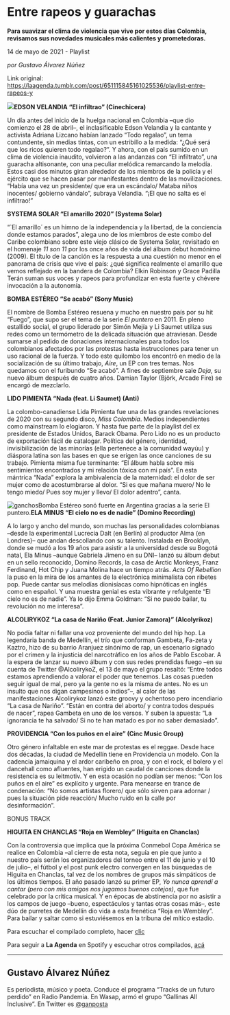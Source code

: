 # Entre rapeos y guarachas

**Para suavizar el clima de violencia que vive por estos días Colombia, revisamos sus novedades musicales más calientes y prometedoras.**

14 de mayo de 2021 - Playlist

_por Gustavo Álvarez Núñez_

Link original: https://laagenda.tumblr.com/post/651115845161025536/playlist-entre-rapeos-y

![](https://64.media.tumblr.com/f17a21fe34c30767db36fce355d5a727/3366c4ab7ad5b381-c9/s500x750/f93b5da9d79a233d379eb51459b4a4557db34da0.jpg)**EDSON VELANDIA “El infiltrao” (Cinechicera)**  

Un día antes del inicio de la huelga nacional en Colombia –que dio comienzo el 28 de abril–, el inclasificable Edson Velandia y la cantante y activista Adriana Lizcano habían lanzado “Todo regalao”, un tema contundente, sin medias tintas, con un estribillo a la medida: “¿Qué será que los ricos quieren todo regalao?”. Y ahora, con el país sumido en un clima de violencia inaudito, volvieron a las andanzas con “El infiltrato”, una guaracha altisonante, con una peculiar melódica remarcando la melodía. Estos casi dos minutos giran alrededor de los miembros de la policía y el ejército que se hacen pasar por manifestantes dentro de las movilizaciones. “Había una vez un presidente/ que era un escándalo/ Mataba niños inocentes/ gobierno vándalo”, subraya Velandia. “¡El que no salta es el infiltrao!”

**SYSTEMA SOLAR “El amarillo 2020” (Systema Solar)**  

“`El amarillo´ es un himno de la independencia y la libertad, de la conciencia donde estamos parados”, alega uno de los miembros de este combo del Caribe colombiano sobre este viejo clásico de Systema Solar, revisitado en el homenaje *11 son 11* por los once años de vida del álbum debut homónimo (2009). El título de la canción es la respuesta a una cuestión no menor en el panorama de crisis que vive el país: ¿qué significa realmente el amarillo que vemos reflejado en la bandera de Colombia? Elkin Robinson y Grace Padilla Terán suman sus voces y rapeos para profundizar en esta fuerte y chévere invocación a la autonomía.

**BOMBA ESTÉREO “Se acabó” (Sony Music)**  

El nombre de Bomba Estéreo resuena y mucho en nuestro país por su hit “Fuego”, que supo ser el tema de la serie *El puntero* en 2011. En pleno estallido social, el grupo liderado por Simón Mejía y Li Saumet utiliza sus redes como un termómetro de la delicada situación que atraviesan. Desde sumarse al pedido de donaciones internacionales para todos los colombianos afectados por las protestas hasta instrucciones para tener un uso racional de la fuerza. Y todo este quilombo los encontró en medio de la socialización de su último trabajo, *Aire*, un EP con tres temas. Nos quedamos con el furibundo “Se acabó”. A fines de septiembre sale *Deja*, su nuevo álbum después de cuatro años. Damian Taylor (Björk, Arcade Fire) se encargó de mezclarlo.

**LIDO PIMIENTA “Nada (feat. Li Saumet) (Anti)**  

La colombo-canadiense Lida Pimienta fue una de las grandes revelaciones de 2020 con su segundo disco, *Miss Colombia*. Medios independientes como mainstream lo elogiaron. Y hasta fue parte de la playlist del ex presidente de Estados Unidos, Barack Obama. Pero Lido no es un producto de exportación fácil de catalogar. Política del género, identidad, invisibilización de las minorías (ella pertenece a la comunidad wayúu) y diáspora latina son las bases en que se erigen las once canciones de su trabajo. Pimienta misma fue terminante: “El álbum habla sobre mis sentimientos encontrados y mi relación tóxica con mi país”. En esta mántrica “Nada” explora la ambivalencia de la maternidad: el dolor de ser mujer como de acostumbrarse al dolor. “Si es que mañana muero/ No le tengo miedo/ Pues soy mujer y llevo/ El dolor adentro”, canta.

![ganchos](https://64.media.tumblr.com/7943a4f7bba171abd7634a81e9daf58f/3366c4ab7ad5b381-5c/s500x750/822438443d0419c78246fe4ceae61dac4824885b.jpg)Bomba Estéreo sonó fuerte en Argentina gracias a la serie El puntero.**ELA MINUS “El cielo no es de nadie” (Domino Recording)**  

A lo largo y ancho del mundo, son muchas las personalidades colombianas –desde la experimental Lucrecia Dalt (en Berlín) al productor Alma (en Londres)– que andan descollando con su talento. Instalada en Brooklyn, donde se mudó a los 19 años para asistir a la universidad desde su Bogotá natal, Ela Minus –aunque Gabriela Jimeno en su DNI– lanzó su álbum debut en un sello reconocido, Domino Records, la casa de Arctic Monkeys, Franz Ferdinand, Hot Chip y Juana Molina hace un tiempo atrás. *Acts Of Rebellion* la puso en la mira de los amantes de la electrónica minimalista con ribetes pop. Puede cantar sus melodías dionisíacas como hipnóticas en inglés como en español. Y una muestra genial es esta vibrante y refulgente “El cielo no es de nadie”. Ya lo dijo Emma Goldman: “Si no puedo bailar, tu revolución no me interesa”.

**ALCOLIRYKOZ “La casa de Nariño (Feat. Junior Zamora)” (Alcolyrikoz)**  

No podía faltar ni fallar una voz proveniente del mundo del hip hop. La legendaria banda de Medellín, el trío que conforman Gambeta, Fa-zeta y Kaztro, hizo de su barrio Aranjuez sinónimo de rap, un escenario signado por el crimen y la injusticia del narcotráfico en los años de Pablo Escobar. A la espera de lanzar su nuevo álbum y con sus redes prendidas fuego –en su cuenta de Twitter @AlcolirykoZ, el 13 de mayo el grupo resaltó: “Entre todos estamos aprendiendo a valorar el poder que tenemos. Las cosas pueden seguir igual de mal, pero ya la gente no es la misma de antes. No es un insulto que nos digan campesinos o indios”–, al calor de las manifestaciones Alcolirykoz lanzó este groovy y ochentoso pero incendiario “La casa de Nariño”. “Están en contra del aborto/ y contra todos después de nacer”, rapea Gambeta en uno de los versos. Y suben la apuesta: “La ignorancia te ha salvado/ Si no te han matado es por no saber demasiado”.

**PROVIDENCIA “Con los puños en el aire” (Cinc Music Group)**  

Otro género infaltable en este mar de protestas es el reggae. Desde hace dos décadas, la ciudad de Medellín tiene en Providencia un modelo. Con la cadencia jamaiquina y el ardor caribeño en proa, y con el rock, el bolero y el dancehall como afluentes, han erigido un caudal de canciones donde la resistencia es su leitmotiv. Y en esta ocasión no podían ser menos: “Con los puños en el aire” es explícito y urgente. Para menearse en trance de condenación: “No somos artistas florero/ que sólo sirven para adornar / pues la situación pide reacción/ Mucho ruido en la calle por desinformación”.

BONUS TRACK

**HIGUITA EN CHANCLAS “Roja en Wembley” (Higuita en Chanclas)**  

Con la controversia que implica que la próxima Conmebol Copa América se realice en Colombia –al cierre de esta nota, seguía en pie que junto a nuestro país serán los organizadores del torneo entre el 11 de junio y el 10 de julio–, el fútbol y el post punk electro convergen en las búsquedas de Higuita en Chanclas, tal vez de los nombres de grupos más simpáticos de los últimos tiempos. El año pasado lanzó su primer EP, *Yo nunca aprendí a cantar (pero con mis amigos nos jugamos buenos cotejos)*, que fue celebrado por la crítica musical. Y en épocas de abstinencia por no asistir a los campos de juego –bueno, espectáculos y tantas otras cosas más–, este dúo de purretes de Medellín dio vida a esta frenética “Roja en Wembley”. Para bailar y saltar como si estuviésemos en la tribuna del mítico estadio.

Para escuchar el compilado completo, hacer [clic](https://t.umblr.com/redirect?z=https%3A%2F%2Fopen.spotify.com%2Fembed%2Fplaylist%2F6rIOHz7jEQopjVnZ07lWB7&t=NGE1MTc5MzU5ZTA1MGRkZjM1Y2JhMmE4NWFlYjE1OGYyN2ViZWRmMCx1WEUwUHNXUg%3D%3D&b=t%3AXDz46txpppLgDp7rJlWQpw&p=https%3A%2F%2Flaagenda.tumblr.com%2Fpost%2F651115845161025536%2Fplaylist-entre-rapeos-y&m=1&ts=1705436609)

Para seguir a **La Agenda** en Spotify y escuchar otros compilados, [acá](https://t.umblr.com/redirect?z=https%3A%2F%2Fopen.spotify.com%2Fuser%2Fsw7jovcft51wn1tjheb4njibk&t=NmMzYmRlOGYxZjYwOTA5MzNmOTVhOTVlZjM4ZjBiN2U4YzkyNTExZCx1WEUwUHNXUg%3D%3D&b=t%3AXDz46txpppLgDp7rJlWQpw&p=https%3A%2F%2Flaagenda.tumblr.com%2Fpost%2F651115845161025536%2Fplaylist-entre-rapeos-y&m=1&ts=1705436609)

  




---

 Gustavo Álvarez Núñez
----------------------

 Es periodista, músico y poeta. Conduce el programa “Tracks de un futuro perdido” en Radio Pandemia. En Wasap, armó el grupo “Gallinas All Inclusive”. En Twitter es [@ganposta](https://twitter.com/ganposta?lang=es) 

